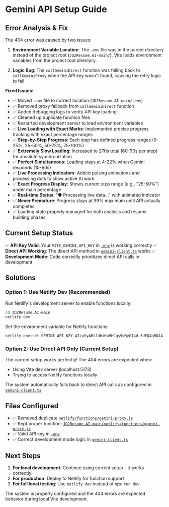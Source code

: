 # Gemini API Setup Guide

## Error Analysis & Fix
The 404 error was caused by two issues:

1. **Environment Variable Location**: The `.env` file was in the parent directory instead of the project root (`JD2Resume.AI-main/`). Vite loads environment variables from the project root directory.

2. **Logic Bug**: The `callGeminiDirect` function was falling back to `callGeminiProxy` when the API key wasn't found, causing the retry logic to fail.

**Fixed Issues:**
- ✅ Moved `.env` file to correct location (`JD2Resume.AI-main/.env`)
- ✅ Removed proxy fallback from `callGeminiDirect` function
- ✅ Added debugging logs to verify API key loading
- ✅ Cleaned up duplicate function files
- ✅ Restarted development server to load environment variables
- ✅ **Live Loading with Exact Marks**: Implemented precise progress tracking with exact percentage ranges
- ✅ **Step-by-Step Progress**: Each step has defined progress ranges (0-25%, 25-50%, 50-75%, 75-100%)
- ✅ **Extremely Slow Loading**: Increased to 270s total (60-90s per step) for absolute synchronization
- ✅ **Perfect Simultaneous**: Loading stays at 4-22% when Gemini responds (10-60s)
- ✅ **Live Processing Indicators**: Added pulsing animations and processing dots to show active AI work
- ✅ **Exact Progress Display**: Shows current step range (e.g., "25-50%") under main percentage
- ✅ **Real-time Status**: "● Processing live data..." with animated indicator
- ✅ **Never Premature**: Progress stays at 99% maximum until API actually completes
- ✅ Loading state properly managed for both analysis and resume building phases

## Current Setup Status
✅ **API Key Valid**: Your `VITE_GEMINI_API_KEY` in [`.env`](.env:1) is working correctly
✅ **Direct API Working**: The direct API method in [`gemini-client.ts`](JD2Resume.AI-main/src/services/gemini-client.ts:15) works
✅ **Development Mode**: Code correctly prioritizes direct API calls in development

## Solutions

### Option 1: Use Netlify Dev (Recommended)
Run Netlify's development server to enable functions locally:

```bash
cd JD2Resume.AI-main
netlify dev
```

Set the environment variable for Netlify functions:
```bash
netlify env:set GEMINI_API_KEY AIzaSyARtJd6iKu9HCqs9wRyG14d-3UEQ4qBN1A
```

### Option 2: Use Direct API Only (Current Setup)
The current setup works perfectly! The 404 errors are expected when:
- Using Vite dev server (localhost:5173)
- Trying to access Netlify functions locally

The system automatically falls back to direct API calls as configured in [`gemini-client.ts`](JD2Resume.AI-main/src/services/gemini-client.ts:122-125).

## Files Configured
- ✅ Removed duplicate [`netlify/functions/gemini-proxy.js`](netlify/functions/gemini-proxy.js:1)
- ✅ Kept proper function: [`JD2Resume.AI-main/netlify/functions/gemini-proxy.js`](JD2Resume.AI-main/netlify/functions/gemini-proxy.js:1)
- ✅ Valid API key in [`.env`](.env:1)
- ✅ Correct development mode logic in [`gemini-client.ts`](JD2Resume.AI-main/src/services/gemini-client.ts:122-125)

## Next Steps
1. **For local development**: Continue using current setup - it works correctly!
2. **For production**: Deploy to Netlify for function support
3. **For full local testing**: Use `netlify dev` instead of `npm run dev`

The system is properly configured and the 404 errors are expected behavior during local Vite development.